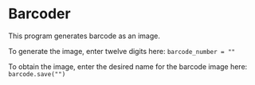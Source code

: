 # Barcoder
This program generates barcode as an image.

To generate the image, enter twelve digits here: `barcode_number = ""`

To obtain the image, enter the desired name for the barcode image here: `barcode.save("")`
